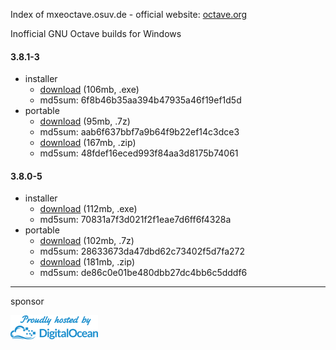 Index of mxeoctave.osuv.de - official website: [octave.org](http://octave.org)

Inofficial GNU Octave builds for Windows  

#### 3.8.1-3

* installer   
    * [download](http://mxeoctave.osuv.de/octave-3.8.1-3-installer.exe) (106mb, .exe)
    * md5sum: 6f8b46b35aa394b47935a46f19ef1d5d
* portable  
    * [download](http://mxeoctave.osuv.de/octave-3.8.1-3-portable.7z) (95mb, .7z)
    * md5sum: aab6f637bbf7a9b64f9b22ef14c3dce3
    * [download](http://mxeoctave.osuv.de/octave-3.8.1-3-portable.zip) (167mb, .zip)
    * md5sum: 48fdef16eced993f84aa3d8175b74061

#### 3.8.0-5

* installer
    * [download](http://mxeoctave.osuv.de/octave-3.8.0-5-installer.exe) (112mb, .exe)
    * md5sum: 70831a7f3d021f2f1eae7d6ff6f4328a
* portable  
    * [download](http://mxeoctave.osuv.de/octave-3.8.0-5-portable.7z) (102mb, .7z)
    * md5sum: 28633673da47dbd62c73402f5d7fa272
    * [download](http://mxeoctave.osuv.de/octave-3.8.0-5-portable.zip) (181mb, .zip)
    * md5sum: de86c0e01be480dbb27dc4bb6c5dddf6

----
sponsor  

[<img src="digitalocean.png">](https://digitalocean.com/)
